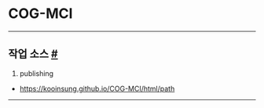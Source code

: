 # COG-MCI

- - -

## 작업 소스 <a id="markup" href="#markup">#</a>

1. publishing
  - https://kooinsung.github.io/COG-MCI/html/path

- - -
